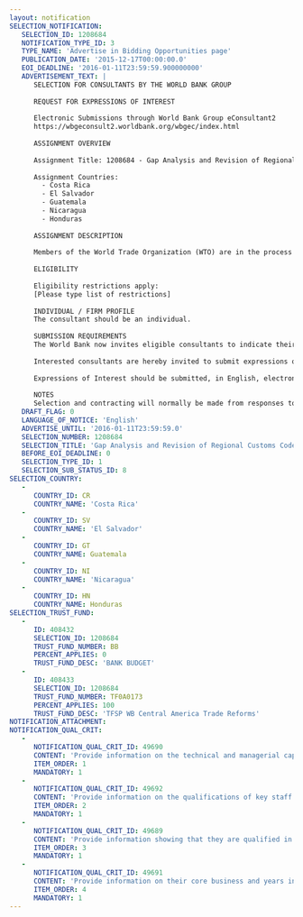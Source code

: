 ```yaml
---
layout: notification
SELECTION_NOTIFICATION: 
   SELECTION_ID: 1208684
   NOTIFICATION_TYPE_ID: 3
   TYPE_NAME: 'Advertise in Bidding Opportunities page'
   PUBLICATION_DATE: '2015-12-17T00:00:00.0'
   EOI_DEADLINE: '2016-01-11T23:59:59.900000000'
   ADVERTISEMENT_TEXT: |
      SELECTION FOR CONSULTANTS BY THE WORLD BANK GROUP
      
      REQUEST FOR EXPRESSIONS OF INTEREST
      
      Electronic Submissions through World Bank Group eConsultant2
      https://wbgeconsult2.worldbank.org/wbgec/index.html
      
      ASSIGNMENT OVERVIEW
      
      Assignment Title: 1208684 - Gap Analysis and Revision of Regional Customs Code - Central America
      
      Assignment Countries:
        - Costa Rica
        - El Salvador
        - Guatemala
        - Nicaragua
        - Honduras
      
      ASSIGNMENT DESCRIPTION
      
      Members of the World Trade Organization (WTO) are in the process of determining what steps are necessary to implement the new WTO Trade Facilitation Agreement (TFA). For the Central American region, the primary legislation and supporting regulations that need revision are the Central American Customs Code (CAUCA) and its supporting regulations, the RECAUCA, which set out and underpin national customs laws and procedures that govern trade facilitation practices in El Salvador, Costa Rica, Honduras, Nicaragua, Guatemala and Panama. The CAUCA and RECAUCA have not been updated since 2008 and thus several modern practices in trade facilitation are lacking in the current version of the laws and regulations (CAUCA IV). Given Central Americas commitment to ratify the WTO TFA, updating the CAUCA and RECAUCA with a view to align them to the TFA, is a timely exercise and will help countries implement reforms at the national level to adopt modern trade facilitation practices.
      
      ELIGIBILITY
      
      Eligibility restrictions apply:
      [Please type list of restrictions]
      
      INDIVIDUAL / FIRM PROFILE
      The consultant should be an individual. 
      
      SUBMISSION REQUIREMENTS
      The World Bank now invites eligible consultants to indicate their interest in providing the services.  Interested consultants must provide information indicating that they are qualified to perform the services (brochures, description of similar assignments, experience in similar conditions, availability of appropriate skills among staff, etc.).  Please note that the total size of all attachments should be less than 5MB.  
      
      Interested consultants are hereby invited to submit expressions of interest.
      
      Expressions of Interest should be submitted, in English, electronically through World Bank Group eConsultant2 (https://wbgeconsult2.worldbank.org/wbgec/index.html)
      
      NOTES
      Selection and contracting will normally be made from responses to this notification.  The consultant will be selected from a shortlist, subject to availability of funding.
   DRAFT_FLAG: 0
   LANGUAGE_OF_NOTICE: 'English'
   ADVERTISE_UNTIL: '2016-01-11T23:59:59.0'
   SELECTION_NUMBER: 1208684
   SELECTION_TITLE: 'Gap Analysis and Revision of Regional Customs Code - Central America'
   BEFORE_EOI_DEADLINE: 0
   SELECTION_TYPE_ID: 1
   SELECTION_SUB_STATUS_ID: 8
SELECTION_COUNTRY: 
   - 
      COUNTRY_ID: CR
      COUNTRY_NAME: 'Costa Rica'
   - 
      COUNTRY_ID: SV
      COUNTRY_NAME: 'El Salvador'
   - 
      COUNTRY_ID: GT
      COUNTRY_NAME: Guatemala
   - 
      COUNTRY_ID: NI
      COUNTRY_NAME: 'Nicaragua'
   - 
      COUNTRY_ID: HN
      COUNTRY_NAME: Honduras
SELECTION_TRUST_FUND: 
   - 
      ID: 408432
      SELECTION_ID: 1208684
      TRUST_FUND_NUMBER: BB
      PERCENT_APPLIES: 0
      TRUST_FUND_DESC: 'BANK BUDGET'
   - 
      ID: 408433
      SELECTION_ID: 1208684
      TRUST_FUND_NUMBER: TF0A0173
      PERCENT_APPLIES: 100
      TRUST_FUND_DESC: 'TFSP WB Central America Trade Reforms'
NOTIFICATION_ATTACHMENT: 
NOTIFICATION_QUAL_CRIT: 
   - 
      NOTIFICATION_QUAL_CRIT_ID: 49690
      CONTENT: 'Provide information on the technical and managerial capabilities of the firm.'
      ITEM_ORDER: 1
      MANDATORY: 1
   - 
      NOTIFICATION_QUAL_CRIT_ID: 49692
      CONTENT: 'Provide information on the qualifications of key staff.'
      ITEM_ORDER: 2
      MANDATORY: 1
   - 
      NOTIFICATION_QUAL_CRIT_ID: 49689
      CONTENT: 'Provide information showing that they are qualified in the field of the assignment.'
      ITEM_ORDER: 3
      MANDATORY: 1
   - 
      NOTIFICATION_QUAL_CRIT_ID: 49691
      CONTENT: 'Provide information on their core business and years in business.'
      ITEM_ORDER: 4
      MANDATORY: 1
---
```

